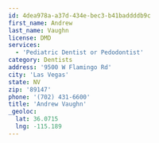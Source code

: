 ```yaml
---
id: 4dea978a-a37d-434e-bec3-b41baddddb9c
first_name: Andrew
last_name: Vaughn
license: DMD
services:
  - 'Pediatric Dentist or Pedodontist'
category: Dentists
address: '9500 W Flamingo Rd'
city: 'Las Vegas'
state: NV
zip: '89147'
phone: '(702) 431-6600'
title: 'Andrew Vaughn'
_geoloc:
  lat: 36.0715
  lng: -115.189
---
```

